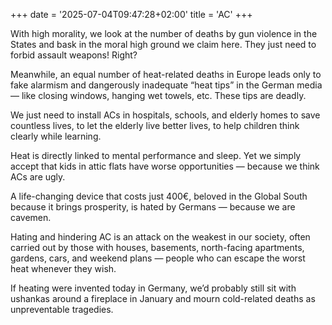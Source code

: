 +++
date = '2025-07-04T09:47:28+02:00'
title = 'AC'
+++

With high morality, we look at the number of deaths by gun violence in the States and bask in the moral high ground we claim here. They just need to forbid assault weapons! Right?

Meanwhile, an equal number of heat-related deaths in Europe leads only to fake alarmism and dangerously inadequate “heat tips” in the German media — like closing windows, hanging wet towels, etc. These tips are deadly.

We just need to install ACs in hospitals, schools, and elderly homes to save countless lives, to let the elderly live better lives, to help children think clearly while learning.

Heat is directly linked to mental performance and sleep. Yet we simply accept that kids in attic flats have worse opportunities — because we think ACs are ugly.

A life-changing device that costs just 400€, beloved in the Global South because it brings prosperity, is hated by Germans — because we are cavemen.

Hating and hindering AC is an attack on the weakest in our society, often carried out by those with houses, basements, north-facing apartments, gardens, cars, and weekend plans — people who can escape the worst heat whenever they wish.

If heating were invented today in Germany, we’d probably still sit with ushankas around a fireplace in January and mourn cold-related deaths as unpreventable tragedies.
